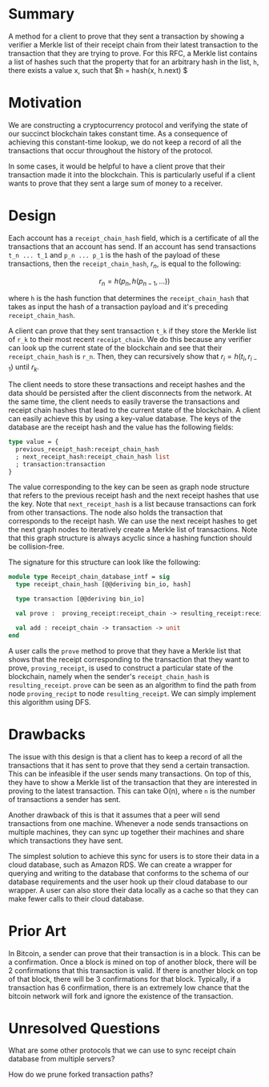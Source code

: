 # Summary
[summary]: #summary

A method for a client to prove that they sent a transaction by showing a verifier a Merkle list of their receipt chain from their latest transaction to the transaction that they are trying to prove. For this RFC, a Merkle list contains a list of hashes such that the property that for an arbitrary hash in the list, `h`, there exists a value x, such that $h = hash(x, h.next) $

# Motivation
[motivation]: #motivation

We are constructing a cryptocurrency protocol and verifying the state of our succinct blockchain takes constant time. As a consequence of achieving this constant-time lookup, we do not keep a record of all the transactions that occur throughout the history of the protocol.

In some cases, it would be helpful to have a client prove that their transaction made it into the blockchain. This is particularly useful if a client wants to prove that they sent a large sum of money to a receiver.

# Design
[detailed-design]: #detailed-design

Each account has a `receipt_chain_hash` field, which is a certificate of all the transactions that an account has send. If an account has send transactions `t_n ... t_1` and `p_n ... p_1` is the hash of the payload of these transactions, then the `receipt_chain_hash`, $r_n$, is equal to the following:

  $$ r_n = h(p_n, h(p_{n - 1}, ...)) $$

where `h` is the hash function that determines the `receipt_chain_hash` that takes as input the hash of a transaction payload and it's preceding `receipt_chain_hash`. 

A client can prove that they sent transaction `t_k` if they store the Merkle list of `r_k` to their most recent `receipt_chain`. We do this because any verifier can look up the current state of the blockchain and see that their `receipt_chain_hash` is `r_n`. Then, they can recursively show that $r_i = h (t_{i}, r_{i-1})$ until $r_{k}$.

The client needs to store these transactions and receipt hashes and the data should be persisted after the client disconnects from the network. At the same time, the client needs to easily traverse the transactions and receipt chain hashes that lead to the current state of the blockchain. A client can easily achieve this by using a key-value database. The keys of the database are the receipt hash and the value has the following fields:

```ocaml
type value = {
  previous_receipt_hash:receipt_chain_hash
  ; next_receipt_hash:receipt_chain_hash list
  ; transaction:transaction
}
```

The value corresponding to the key can be seen as graph node structure that refers to the previous receipt hash and the next receipt hashes that use the key. Note that `next_receipt_hash` is a list because transactions can fork from other transactions. The node also holds the transaction that corresponds to the receipt hash. We can use the next receipt hashes to get the next graph nodes to iteratively create a Merkle list of transactions. Note that this graph structure is always acyclic since a hashing function should be collision-free.

The signature for this structure can look like the following:

```ocaml
module type Receipt_chain_database_intf = sig
  type receipt_chain_hash [@@deriving bin_io, hash]

  type transaction [@@deriving bin_io]

  val prove :  proving_receipt:receipt_chain -> resulting_receipt:receipt_chain -> (receipt_chain * transaction) list option

  val add : receipt_chain -> transaction -> unit
end
```

A user calls the `prove` method to prove that they have a Merkle list that shows that the receipt corresponding to the transaction that they want to prove, `proving_receipt`, is used to construct a particular state of the blockchain, namely when the sender's `receipt_chain_hash` is `resulting_receipt`. `prove` can be seen as an algorithm to find the path from node `proving_recipt` to node `resulting_receipt`. We can simply implement this algorithm using DFS.

# Drawbacks
[drawbacks]: #drawbacks

The issue with this design is that a client has to keep a record of all the transactions that it has sent to prove that they send a certain transaction. This can be infeasible if the user sends many transactions. On top of this, they have to show a Merkle list of the transaction that they are interested in proving to the latest transaction. This can take O(n), where `n` is the number of transactions a sender has sent.

Another drawback of this is that it assumes that a peer will send transactions from one machine. Whenever a node sends transactions on multiple machines, they can sync up together their machines and share which transactions they have sent.

The simplest solution to achieve this sync for users is to store their data in a cloud database, such as Amazon RDS. We can create a wrapper for querying and writing to the database that conforms to the schema of our database requirements and the user hook up their cloud database to our wrapper. A user can also store their data locally as a cache so that they can make fewer calls to their cloud database.

# Prior Art
[prior-art]: #prior-art

In Bitcoin, a sender can prove that their transaction is in a block. This can be a confirmation. Once a block is mined on top of another block, there will be 2 confirmations that this transaction is valid. If there is another block on top of that block, there will be 3 confirmations for that block. Typically, if a transaction has 6 confirmation, there is an extremely low chance that the bitcoin network will fork and ignore the existence of the transaction.

# Unresolved Questions
[unresolved-questions]: #unresolved-questions

What are some other protocols that we can use to sync receipt chain database from multiple servers?

How do we prune forked transaction paths?
